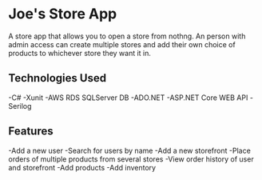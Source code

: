 # Joe's Store App

A store app that allows you to open a store from nothng. An person with admin access can create multiple stores and add their own choice of products to whichever store they want it in.
## Technologies Used

-C#
-Xunit
-AWS RDS SQLServer DB
-ADO.NET
-ASP.NET Core WEB API
-Serilog

## Features

-Add a new user
-Search for users by name
-Add a new storefront
-Place orders of multiple products from several stores
-View order history of user and storefront
-Add products
-Add inventory
